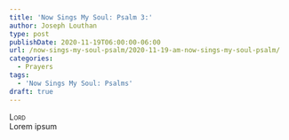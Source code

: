 ```yaml
---
title: 'Now Sings My Soul: Psalm 3:'
author: Joseph Louthan
type: post
publishDate: 2020-11-19T06:00:00-06:00
url: /now-sings-my-soul-psalm/2020-11-19-am-now-sings-my-soul-psalm/
categories:
  - Prayers
tags:
  - 'Now Sings My Soul: Psalms'
draft: true
---
```


</pre>
<div style="font-variant: small-caps;">Lord</div>
Lorem ipsum
</pre>
